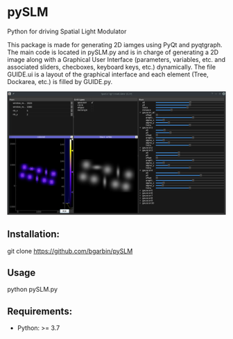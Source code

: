 # pySLM
Python for driving Spatial Light Modulator

This package is made for generating 2D iamges using PyQt and pyqtgraph. The main code is located in pySLM.py and is in charge of generating a 2D image along with a Graphical User Interface (parameters, variables, etc. and associated sliders, checboxes, keyboard keys, etc.) dynamically. The file GUIDE.ui is a layout of the graphical interface and each element (Tree, Dockarea, etc.) is filled by GUIDE.py.

![plot](https://github.com/bgarbin/pySLM/blob/master/pySLM_example.png?raw=true)

## Installation:
git clone https://github.com/bgarbin/pySLM

## Usage
python pySLM.py

## Requirements:
- Python: >= 3.7
